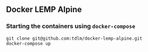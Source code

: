 ## Docker LEMP Alpine

### Starting the containers using `docker-compose`

```
git clone git@github.com:tdlm/docker-lemp-alpine.git
docker-compose up
```
